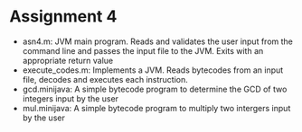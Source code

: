 Assignment 4
============

- asn4.m: JVM main program. Reads and validates the user input from the command line and passes the input file to the JVM. Exits with an appropriate return value
- execute_codes.m: Implements a JVM. Reads bytecodes from an input file, decodes and executes each instruction.
- gcd.minijava: A simple bytecode program to determine the GCD of two integers input by the user
- mul.minijava: A simple bytecode program to multiply two intergers input by the user
